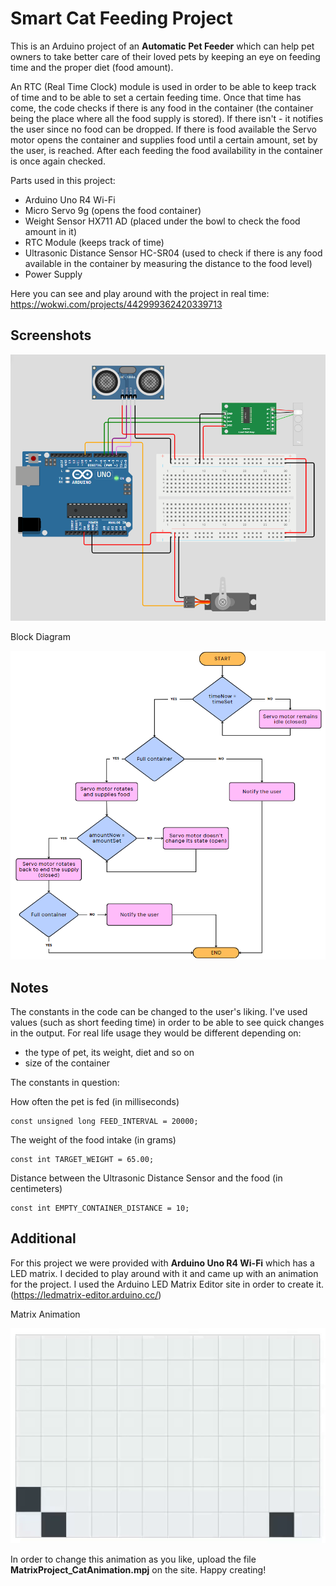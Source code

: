 
# Smart Cat Feeding Project

This is an Arduino project of an **Automatic Pet Feeder** which can help pet owners to take better care of their loved pets by keeping an eye on feeding time and the proper diet (food amount). 

An RTC (Real Time Clock) module is used in order to be able to keep track of time and to be able to set a certain feeding time. Once that time has come, the code checks if there is any food in the container (the container being the place where all the food supply is stored). If there isn't - it notifies the user since no food can be dropped. If there is food available the Servo motor opens the container and supplies food until a certain amount, set by the user, is reached. After each feeding the food availability in the container is once again checked.

Parts used in this project:
- Arduino Uno R4 Wi-Fi
- Micro Servo 9g (opens the food container)
- Weight Sensor HX711 AD (placed under the bowl to check the food amount in it)
- RTC Module (keeps track of time)
- Ultrasonic Distance Sensor HC-SR04 (used to check if there is any food available in the container by measuring the distance to the food level)
- Power Supply 


Here you can see and play around with the project in real time: https://wokwi.com/projects/442999362420339713

## Screenshots

![Diagram](/images/project.png?raw=true "Project Diagram")


Block Diagram

![Block Diagram](/images/BlockDiagram.png?raw=true "Project Block Diagram")




## Notes

The constants in the code can be changed to the user's liking. I've used values (such as short feeding time) in order to be able to see quick changes in the output. For real life usage they would be different depending on:
- the type of pet, its weight, diet and so on
- size of the container


The constants in question:

How often the pet is fed (in milliseconds)
    
    const unsigned long FEED_INTERVAL = 20000;

The weight of the food intake (in grams)
    
    const int TARGET_WEIGHT = 65.00;

Distance between the Ultrasonic Distance Sensor and the food (in centimeters)
    
    const int EMPTY_CONTAINER_DISTANCE = 10; 



## Additional

For this project we were provided with **Arduino Uno R4 Wi-Fi** which has a LED matrix. I decided to play around with it and came up with an animation for the project. 
I used the Arduino LED Matrix Editor site in order to create it. (https://ledmatrix-editor.arduino.cc/) 


Matrix Animation

![Animation](/images/ArduinoMatrixAnimation.gif?raw=true "Matrix Animation")



In order to change this animation as you like, upload the file **MatrixProject_CatAnimation.mpj** on the site. Happy creating!